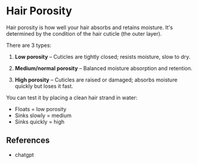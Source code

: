 # Hair Porosity

Hair porosity is how well your hair absorbs and retains moisture. It's determined by the condition of the hair cuticle (the outer layer).

There are 3 types:

1. **Low porosity** – Cuticles are tightly closed; resists moisture, slow to dry.

2. **Medium/normal porosity** – Balanced moisture absorption and retention.

3. **High porosity** – Cuticles are raised or damaged; absorbs moisture quickly but loses it fast.

You can test it by placing a clean hair strand in water:

- Floats = low porosity
- Sinks slowly = medium
- Sinks quickly = high

## References

- chatgpt
